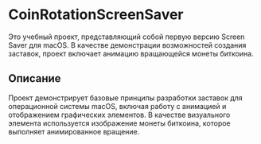 # CoinRotationScreenSaver
Это учебный проект, представляющий собой первую версию Screen Saver для macOS. В качестве демонстрации возможностей создания заставок, проект включает анимацию вращающейся монеты биткоина.

## Описание
Проект демонстрирует базовые принципы разработки заставок для операционной системы macOS, включая работу с анимацией и отображением графических элементов. В качестве визуального элемента используется изображение монеты биткоина, которое выполняет анимированное вращение.
